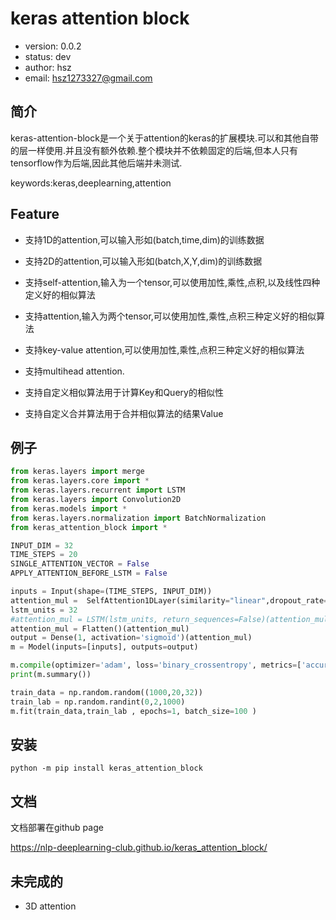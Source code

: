 
# keras attention block

+ version: 0.0.2
+ status: dev
+ author: hsz
+ email: hsz1273327@gmail.com

## 简介

keras-attention-block是一个关于attention的keras的扩展模块.可以和其他自带的层一样使用.并且没有额外依赖.整个模块并不依赖固定的后端,但本人只有tensorflow作为后端,因此其他后端并未测试.

keywords:keras,deeplearning,attention

## Feature

+ 支持1D的attention,可以输入形如(batch,time,dim)的训练数据

+ 支持2D的attention,可以输入形如(batch,X,Y,dim)的训练数据

+ 支持self-attention,输入为一个tensor,可以使用加性,乘性,点积,以及线性四种定义好的相似算法

+ 支持attention,输入为两个tensor,可以使用加性,乘性,点积三种定义好的相似算法

+ 支持key-value attention,可以使用加性,乘性,点积三种定义好的相似算法

+ 支持multihead attention.

+ 支持自定义相似算法用于计算Key和Query的相似性

+ 支持自定义合并算法用于合并相似算法的结果Value

## 例子

```python
from keras.layers import merge
from keras.layers.core import *
from keras.layers.recurrent import LSTM
from keras.layers import Convolution2D
from keras.models import *
from keras.layers.normalization import BatchNormalization
from keras_attention_block import *

INPUT_DIM = 32
TIME_STEPS = 20
SINGLE_ATTENTION_VECTOR = False
APPLY_ATTENTION_BEFORE_LSTM = False

inputs = Input(shape=(TIME_STEPS, INPUT_DIM))
attention_mul =  SelfAttention1DLayer(similarity="linear",dropout_rate=0.2)(inputs)#MyLayer((20,32))(inputs)#
lstm_units = 32
#attention_mul = LSTM(lstm_units, return_sequences=False)(attention_mul)
attention_mul = Flatten()(attention_mul)
output = Dense(1, activation='sigmoid')(attention_mul)
m = Model(inputs=[inputs], outputs=output)

m.compile(optimizer='adam', loss='binary_crossentropy', metrics=['accuracy'])
print(m.summary())

train_data = np.random.random((1000,20,32))
train_lab = np.random.randint(0,2,1000)
m.fit(train_data,train_lab , epochs=1, batch_size=100 )

```

## 安装

`python -m pip install keras_attention_block`

## 文档

文档部署在github page

<https://nlp-deeplearning-club.github.io/keras_attention_block/>

## 未完成的

+ 3D attention
